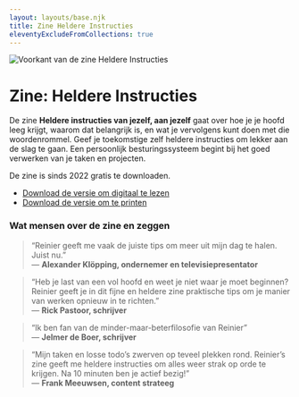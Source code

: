 ```yaml
---
layout: layouts/base.njk
title: Zine Heldere Instructies
eleventyExcludeFromCollections: true
---
```


<div class="break-out">
    <img src="/images/Cover-heldere-instructies.jpg" alt="Voorkant van de zine Heldere Instructies"/>
</div>
<h1 class="mb-8">Zine: Heldere Instructies</h1>

De zine **Heldere instructies van jezelf, aan jezelf** gaat over hoe je je hoofd leeg krijgt, waarom dat belangrijk is, en wat je vervolgens kunt doen met die woordenrommel. Geef je toekomstige zelf heldere instructies om lekker aan de slag te gaan. Een persoonlijk besturingssysteem begint bij het goed verwerken van je taken en projecten.

De zine is sinds 2022 gratis te downloaden.

- [Download de versie om digitaal te lezen](/downloads/Zine-Heldere-Instructies-v1-2-202006301616.pdf)
- [Download de versie om te printen](/downloads/Zine-Heldere-Instructies-v1-2-202006301616-print-versie.pdf)

### Wat mensen over de zine en zeggen

> “Reinier geeft me vaak de juiste tips om meer uit mijn dag te halen. Juist nu.”   
— **Alexander Klöpping, ondernemer en televisiepresentator**

> “Heb je last van een vol hoofd en weet je niet waar je moet beginnen? Reinier geeft je in dit fijne en heldere zine praktische tips om je manier van werken opnieuw in te richten.”   
— **Rick Pastoor, schrijver**

> “Ik ben fan van de minder-maar-beterfilosofie van Reinier”   
— **Jelmer de Boer, schrijver**

> “Mijn taken en losse todo’s zwerven op teveel plekken rond. Reinier’s zine geeft me heldere instructies om alles weer strak op orde te krijgen. Na 10 minuten ben je actief bezig!”   
— **Frank Meeuwsen, content strateeg**
